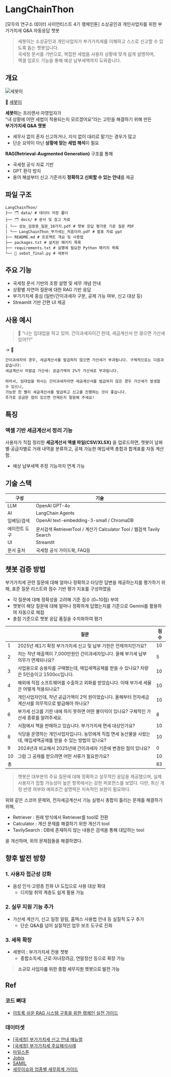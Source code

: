 # LangChainThon
[모두의 연구소 데이터 사이언티스트 4기 랭체인톤] 소상공인과 개인사업자를 위한 부가가치세 Q&A 자동응답 챗봇
> 세봇이는 소상공인과 개인사업자가 부가가치세를 이해하고 스스로 신고할 수 있도록 돕는 챗봇입니다.  
> 국세청 문서를 기반으로, 복잡한 세법을 사용자 상황에 맞게 쉽게 설명하며,  
> 엑셀 업로드 기능을 통해 예상 납부세액까지 도와줍니다.

## 개요

<img src="./docs/images/세봇이_로고.png" alt="세봇이" width="200"/>

🤖 [세봇이](https://langchainthon-hav53z6sqkruvt2mzvesx4.streamlit.app/)

**세봇이**는 프리랜서·자영업자가  
“내 상황에 어떤 세법이 적용되는지 모르겠어요”라는 고민을 해결하기 위해 만든  
**부가가치세 Q&A 챗봇**

- 세무사 없이 혼자 신고하거나, 지식 없이 대리로 맡기는 경우가 많고  
- 단순 요약이 아닌 **상황에 맞는 세법 해석**이 필요

**RAG(Retrieval-Augmented Generation)** 구조를 통해  
- 국세청 공식 자료 기반  
- GPT 환각 방지  
- 용어 해설부터 신고 기준까지 **정확하고 신뢰할 수 있는 안내**를 제공

## 파일 구조

```
LangChainThon/
├── 🗂️ data/ # 데이터 저장 폴더
├── 🗂️ docs/ # 문서 및 참고 자료
│ └── 성능_검증용_질문_10가지.pdf # 챗봇 응답 평가용 기준 질문 PDF
│ └── LangChainThon_부가세는_처음이라.pdf # 발표 자료 ppt
├── README.md # 프로젝트 개요 및 사용법
├── packages.txt # 설치된 패키지 목록
├── requirements.txt # 실행에 필요한 Python 패키지 목록
└── 🧾 sebot_final.py # 세봇이 
```

## 주요 기능

- 국세청 문서 기반의 조항 설명 및 세무 개념 안내
- 상황별 자연어 질문에 대한 RAG 기반 응답
- 부가가치세 중심 (일반/간이과세자 구분, 공제 가능 여부, 신고 대상 등)
- Streamlit 기반 간편 UI 제공


## 사용 예시

> 💬 “나는 임대업을 하고 있어. 간이과세자이긴 한데, 세금계산서 안 끊으면 가산세 있어??”

→ 📖 
```
간이과세자의 경우, 세금계산서를 발급하지 않으면 가산세가 부과됩니다. 구체적으로는 다음과 같습니다:
세금계산서 미발급 가산세: 공급가액의 2%가 가산세로 부과됩니다.
  
따라서, 임대업을 하시는 간이과세자라면 세금계산서를 발급하지 않은 경우 가산세가 발생할 수 있으니,
가능한 한 빨리 세금계산서를 발급하고 신고를 진행하는 것이 좋습니다.
추가로 궁금한 점이 있으면 언제든지 말씀해 주세요!
```

## 특징

### 엑셀 기반 세금계산서 정리 기능
사용자가 직접 정리한 **세금계산서 엑셀 파일(CSV/XLSX)** 을 업로드하면,
챗봇이 날짜별·공급자별로 거래 내역을 분류하고,
공제 가능한 매입세액 총합과 합계표를 자동 계산함.

- 예상 납부세액 추정 기능까지 연계 가능

## 기술 스택 

| 구성 | 기술 |
|------|------|
| LLM | OpenAI GPT-4o |
| AI | LangChain Agents |
| 임베딩/검색 | OpenAI text-embedding-3-small / ChromaDB |
| 에이전트 도구 | 문서검색 RetrieverTool / 계산기 Calculator Tool / 웹검색 Tavily Search |
| UI | Streamlit |
| 문서 출처 | 국세청 공식 가이드북, FAQ등 |

## 챗봇 검증 방법

부가가치세 관련 질문에 대해 얼마나 정확하고 타당한 답변을 제공하는지를 평가하기 위해, 표준 질문 리스트와 점수 기반 평가 지표를 구성하였음

- 각 질문에 대해 정확성을 고려해 기준 점수 (0~10점) 부여
- 챗봇이 해당 질문에 대해 얼마나 정확하게 답했는지를 기준으로 Gemini를 활용하여 자동으로 채점
- 총점 기준으로 챗봇 응답 품질을 수치화하여 평가

|  | 질문  | 점수 |
| --- | --- | --- |
| 1 | 2025년 제1기 확정 부가가치세 신고 및 납부 기한은 언제까지인가요? | 10 |
| 2 | 저는 작년 매출액이 7,000만원인 간이과세자입니다. 올해 부가세 납부 의무가 면제되나요? | 5 |
| 3 | 사업용으로 승용차를 구매했는데, 매입세액공제를 받을 수 있나요? 차량은 5인승이고 1500cc입니다. | 10 |
| 4 | 해외에 직접 소프트웨어를 수출하고 외화를 받았습니다. 이때 부가세 세율은 어떻게 적용되나요? | 10 |
| 5 | 개인사업자인데, 작년 공급가액이 2억 원이었습니다. 올해부터 전자세금계산서를 의무적으로 발급해야 하나요? | 10 |
| 6 | 부가세 신고를 기한 내에 하지 못하면 어떤 불이익이 있나요? 구체적인 가산세 종류를 알려주세요. | 8 |
| 7 | 서점에서 책을 판매하고 있습니다. 부가가치세 면세 대상인가요? | 10 |
| 8 | 식당을 운영하는 개인사업자입니다. 농민에게 직접 면세 농산물을 사왔는데, 매입세액공제를 받을 수 있는 방법이 있나요? | 10 |
| 9 | 2024년과 비교해서 2025년에 간이과세자 기준에 변경된 점이 있나요? | 0 |
| 10 | 그럼 그 공제를 받으려면 어떤 서류가 필요한가요? | 10 |
| 총 |  | 83 | 

> 챗봇은 대부분의 주요 질문에 대해 정확하고 실무적인 응답을 제공했으며, 실제 사용자가 접할 가능성이 높은 항목에서는 강한 퍼포먼스를 보였다. 다만, 최신 개정 반영 여부와 예외조건 설명력은 지속적인 보완이 필요하다.

위와 같은 스코어 문제와, 전자세금계산서 기능 실행시 총합이 틀리는 문제를 해결하기 위해,

- Retriever : 원래 방식에서 Retriever를 tool로 전환
- Calculator : 계산 문제를 해결하기 위한 계산기 tool
- TavilySearch : DB에 존재하지 않는 내용은 검색을 통해 대답하는 tool

을 개선하며, 위의 문제점들을 해결하였다.

## 향후 발전 방향

### 1. 사용자 접근성 강화
- 음성 인식·고령층 친화 UI 도입으로 사용 대상 확대
  - 디지털 취약 계층도 쉽게 활용 가능

### 2. 실무 지원 기능 추가
- 가산세 계산기, 신고 일정 알림, 홈택스 사용법 안내 등 실질적 도구 추가
  - 단순 Q&A를 넘어 실질적인 업무 보조 도구로 진화

### 3. 세목 확장
- 세봇이 : 부가가치세 전용 챗봇
  - 종합소득세, 근로·자녀장려금, 연말정산 등으로 확장 가능

>**소규모 사업자를 위한 종합 세무지원 챗봇으로 발전 가능**

## Ref

### 코드 뼈대
- [이토록 쉬운 RAG 시스템 구축을 위한 랭체인 실전 가이드](https://www.yes24.com/product/goods/136548871)

### 데이터셋 
- [[국세청] 부가가치세 신고 안내 매뉴얼](https://www.nts.go.kr/nts/na/ntt/selectNttList.do?mi=2409&bbsId=30008)
- [[국세청] 부가가치세 주요해석사례](https://www.nts.go.kr/nts/cm/cntnts/cntntsView.do?mi=9623&cntntsId=8249)
- [마일스톤](https://milestoneguide.oopy.io/e5ee3a8c-7373-46fd-9c64-703053bcca6c)
- [Jobis](https://help.jobis.co/hc/ko/articles/8942135736857--%EB%B6%80%EA%B0%80%EA%B0%80%EC%B9%98%EC%84%B8-%EC%8B%A0%EA%B3%A0%EA%B0%80-%EC%9E%98%EB%AA%BB%EB%90%90%EB%8B%A4%EB%A9%B4-%EC%88%98%EC%A0%95%EC%8B%A0%EA%B3%A0vs%EA%B2%BD%EC%A0%95%EC%B2%AD%EA%B5%AC)
- [SAMIL](https://www.samili.com/opt/Sangdam/NtsSangdamView.asp?backFlag=True&div_cate=smb&idx_no=214336&method=content&op=2&op2=5&page=38&sd_cate=sa3&searchword=&selsemok=%EC%A0%84%EC%B2%B4&)
- [세무이슈와 업종별 세무회계 가이드](https://blog.guide.taxmedicenter.com/333)

